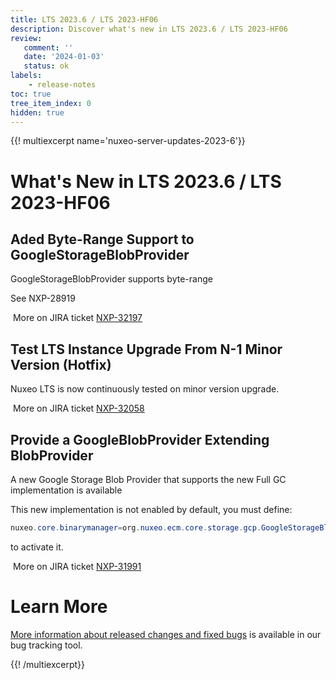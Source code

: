 ```yaml
---
title: LTS 2023.6 / LTS 2023-HF06
description: Discover what's new in LTS 2023.6 / LTS 2023-HF06
review:
   comment: ''
   date: '2024-01-03'
   status: ok
labels:
    - release-notes
toc: true
tree_item_index: 0
hidden: true
---
```


{{! multiexcerpt name='nuxeo-server-updates-2023-6'}}
# What's New in LTS 2023.6 / LTS 2023-HF06

## Aded Byte-Range Support to GoogleStorageBlobProvider


GoogleStorageBlobProvider supports byte-range 

See NXP-28919

<i class="fa fa-long-arrow-right" aria-hidden="true"></i>&nbsp;More on JIRA ticket [NXP-32197](https://jira.nuxeo.com/browse/NXP-32197)

## Test LTS Instance Upgrade From N-1 Minor Version (Hotfix)


Nuxeo LTS is now continuously tested on minor version upgrade.

<i class="fa fa-long-arrow-right" aria-hidden="true"></i>&nbsp;More on JIRA ticket [NXP-32058](https://jira.nuxeo.com/browse/NXP-32058)

## Provide a GoogleBlobProvider Extending BlobProvider


A new Google Storage Blob Provider that supports the new Full GC implementation is available

This new implementation is not enabled by default, you must define:
```Java
nuxeo.core.binarymanager=org.nuxeo.ecm.core.storage.gcp.GoogleStorageBlobProvider
```
to activate it.

<i class="fa fa-long-arrow-right" aria-hidden="true"></i>&nbsp;More on JIRA ticket [NXP-31991](https://jira.nuxeo.com/browse/NXP-31991)


# Learn More

[More information about released changes and fixed bugs](https://jira.nuxeo.com/secure/ReleaseNote.jspa?projectId=10011&version=22648) is available in our bug tracking tool.

{{! /multiexcerpt}}
